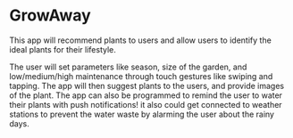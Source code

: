 # GrowAway

This app will recommend plants to users and allow users to identify the ideal plants for their lifestyle.

The user will set parameters like season, size of the garden, and low/medium/high maintenance through touch gestures like swiping and tapping. The app will then suggest plants to the users, and provide images of the plant. The app can also be programmed to remind the user to water their plants
with push notifications! it also could get connected to weather stations to prevent the water waste by alarming the user about the rainy days.
